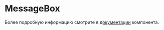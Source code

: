 # MessageBox

Более подробную информацию смотрите в <a href="https://lego.yandex-team.ru/lego-components/components/message-box/examples" target="_blank">документации</a> компонента.